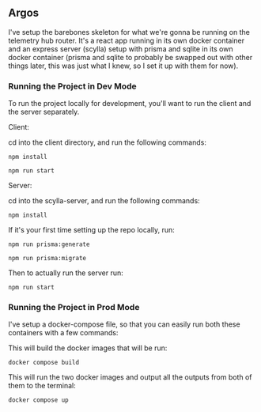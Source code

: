 ## Argos

I've setup the barebones skeleton for what we're gonna be running on the telemetry hub router. It's a react app running in its own docker container and an express server (scylla) setup with prisma and sqlite in its own docker container (prisma and sqlite to probably be swapped out with other things later, this was just what I knew, so I set it up with them for now).

### Running the Project in Dev Mode

To run the project locally for development, you'll want to run the client and the server separately.

Client:

cd into the client directory, and run the following commands:

`npm install`

`npm run start`

Server:

cd into the scylla-server, and run the following commands:

`npm install`

If it's your first time setting up the repo locally, run:

`npm run prisma:generate`

`npm run prisma:migrate`

Then to actually run the server run:

`npm run start`

### Running the Project in Prod Mode

I've setup a docker-compose file, so that you can easily run both these containers with a few commands:

This will build the docker images that will be run:

`docker compose build`

This will run the two docker images and output all the outputs from both of them to the terminal:

`docker compose up`
